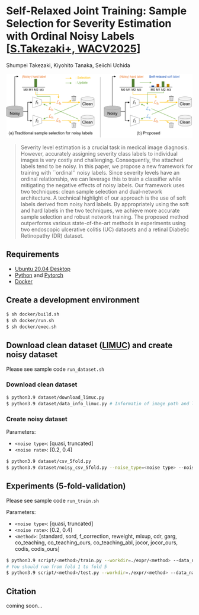 # Self-Relaxed Joint Training: Sample Selection for Severity Estimation with Ordinal Noisy Labels [[S.Takezaki+, WACV2025](http://arxiv.org/abs/2410.21885)]

Shumpei Takezaki, Kiyohito Tanaka, Seiichi Uchida

![Illustration](./src/overview.png)

>Severity level estimation is a crucial task in medical image diagnosis. However, accurately assigning severity class labels to individual images is very costly and challenging. Consequently, the attached labels tend to be noisy. In this paper, we propose a new framework for training with ``ordinal'' noisy labels. Since severity levels have an ordinal relationship, we can leverage this to train a classifier while mitigating the negative effects of noisy labels. Our framework uses two techniques: clean sample selection and dual-network architecture. A technical highlight of our approach is the use of soft labels derived from noisy hard labels. By appropriately using the soft and hard labels in the two techniques, we achieve more accurate sample selection and robust network training. The proposed method outperforms various state-of-the-art methods in experiments using two endoscopic ulcerative colitis (UC) datasets and a retinal Diabetic Retinopathy (DR) dataset.

## Requirements
- [Ubuntu 20.04 Desktop](https://ubuntu.com/download)
- [Python](https://www.python.org/) and [Pytorch](https://pytorch.org/)
- [Docker](https://www.docker.com/)


## Create a development environment
```bash
$ sh docker/build.sh
$ sh docker/run.sh
$ sh docker/exec.sh
```

## Download clean dataset ([LIMUC](https://zenodo.org/records/5827695#.YuNBddLP1hH)) and create noisy dataset
Please see sample code `run_dataset.sh`

### Download clean dataset
```bash
$ python3.9 dataset/download_limuc.py
$ python3.9 dataset/data_info_limuc.py # Informatin of image path and label for creating noisy dataset 
```

### Create noisy dataset
Parameters:
- `<noise type>`: [quasi, truncated]
- `<noise rate>`: [0.2, 0.4]

```bash
$ python3.9 dataset/csv_5fold.py
$ python3.9 dataset/noisy_csv_5fold.py --noise_type=<noise type> --noise_rate=<noise rate> 
```

## Experiments (5-fold-validation)
Please see sample code `run_train.sh` 

Parameters:
- `<noise type>`: [quasi, truncated]
- `<noise rate>`: [0.2, 0.4]
- `<method>`: [standard, sord, f_correction, reweight, mixup, cdr, garg, co_teaching, co_teaching_ours, co_teaching_abl, jocor, jocor_ours, codis, codis_ours]

```bash
$ python3.9 script/<method>/train.py --workdir=./expr/<method> --data_name=limuc --config=./script/<method>/config/<method>.yaml --noise_type=<noise_type> --noise_rate=<noise_rate> --fold=1 
# You should run from fold 1 to fold 5 
$ python3.9 script/<method>/test.py --workdir=./expr/<method> --data_name=limuc --config=./script/<method>/config/<method>.yaml --noise_type=<noise_type> --noise_rate=<noise_rate>
```

## Citation
coming soon...